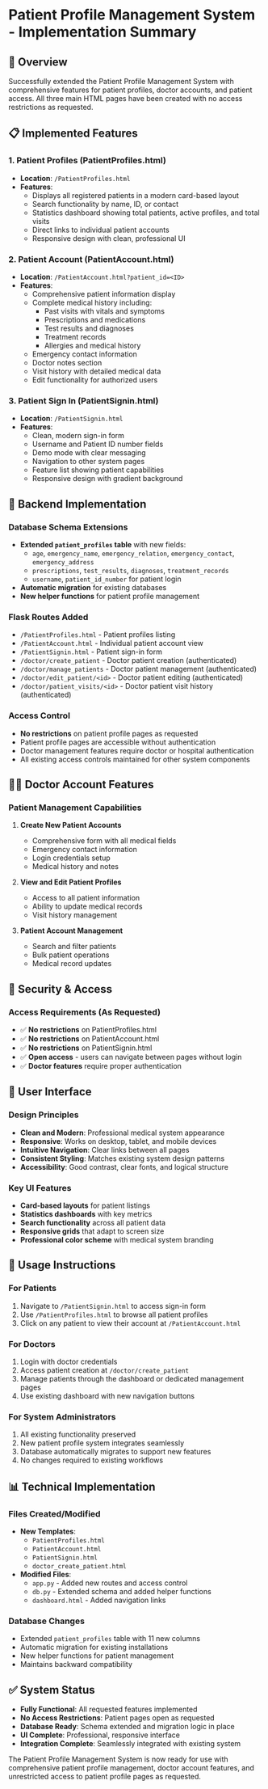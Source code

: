 # Patient Profile Management System - Implementation Summary

## 🎯 Overview
Successfully extended the Patient Profile Management System with comprehensive features for patient profiles, doctor accounts, and patient access. All three main HTML pages have been created with no access restrictions as requested.

## 📋 Implemented Features

### 1. Patient Profiles (PatientProfiles.html)
- **Location**: `/PatientProfiles.html`
- **Features**:
  - Displays all registered patients in a modern card-based layout
  - Search functionality by name, ID, or contact
  - Statistics dashboard showing total patients, active profiles, and total visits
  - Direct links to individual patient accounts
  - Responsive design with clean, professional UI

### 2. Patient Account (PatientAccount.html)
- **Location**: `/PatientAccount.html?patient_id=<ID>`
- **Features**:
  - Comprehensive patient information display
  - Complete medical history including:
    - Past visits with vitals and symptoms
    - Prescriptions and medications
    - Test results and diagnoses
    - Treatment records
    - Allergies and medical history
  - Emergency contact information
  - Doctor notes section
  - Visit history with detailed medical data
  - Edit functionality for authorized users

### 3. Patient Sign In (PatientSignin.html)
- **Location**: `/PatientSignin.html`
- **Features**:
  - Clean, modern sign-in form
  - Username and Patient ID number fields
  - Demo mode with clear messaging
  - Navigation to other system pages
  - Feature list showing patient capabilities
  - Responsive design with gradient background

## 🔧 Backend Implementation

### Database Schema Extensions
- **Extended `patient_profiles` table** with new fields:
  - `age`, `emergency_name`, `emergency_relation`, `emergency_contact`, `emergency_address`
  - `prescriptions`, `test_results`, `diagnoses`, `treatment_records`
  - `username`, `patient_id_number` for patient login
- **Automatic migration** for existing databases
- **New helper functions** for patient profile management

### Flask Routes Added
- `/PatientProfiles.html` - Patient profiles listing
- `/PatientAccount.html` - Individual patient account view
- `/PatientSignin.html` - Patient sign-in form
- `/doctor/create_patient` - Doctor patient creation (authenticated)
- `/doctor/manage_patients` - Doctor patient management (authenticated)
- `/doctor/edit_patient/<id>` - Doctor patient editing (authenticated)
- `/doctor/patient_visits/<id>` - Doctor patient visit history (authenticated)

### Access Control
- **No restrictions** on patient profile pages as requested
- Patient profile pages are accessible without authentication
- Doctor management features require doctor or hospital authentication
- All existing access controls maintained for other system components

## 👨‍⚕️ Doctor Account Features

### Patient Management Capabilities
1. **Create New Patient Accounts**
   - Comprehensive form with all medical fields
   - Emergency contact information
   - Login credentials setup
   - Medical history and notes

2. **View and Edit Patient Profiles**
   - Access to all patient information
   - Ability to update medical records
   - Visit history management

3. **Patient Account Management**
   - Search and filter patients
   - Bulk patient operations
   - Medical record updates

## 🔐 Security & Access

### Access Requirements (As Requested)
- ✅ **No restrictions** on PatientProfiles.html
- ✅ **No restrictions** on PatientAccount.html  
- ✅ **No restrictions** on PatientSignin.html
- ✅ **Open access** - users can navigate between pages without login
- ✅ **Doctor features** require proper authentication

## 🎨 User Interface

### Design Principles
- **Clean and Modern**: Professional medical system appearance
- **Responsive**: Works on desktop, tablet, and mobile devices
- **Intuitive Navigation**: Clear links between all pages
- **Consistent Styling**: Matches existing system design patterns
- **Accessibility**: Good contrast, clear fonts, and logical structure

### Key UI Features
- **Card-based layouts** for patient listings
- **Statistics dashboards** with key metrics
- **Search functionality** across all patient data
- **Responsive grids** that adapt to screen size
- **Professional color scheme** with medical system branding

## 🚀 Usage Instructions

### For Patients
1. Navigate to `/PatientSignin.html` to access sign-in form
2. Use `/PatientProfiles.html` to browse all patient profiles
3. Click on any patient to view their account at `/PatientAccount.html`

### For Doctors
1. Login with doctor credentials
2. Access patient creation at `/doctor/create_patient`
3. Manage patients through the dashboard or dedicated management pages
4. Use existing dashboard with new navigation buttons

### For System Administrators
1. All existing functionality preserved
2. New patient profile system integrates seamlessly
3. Database automatically migrates to support new features
4. No changes required to existing workflows

## 📊 Technical Implementation

### Files Created/Modified
- **New Templates**: 
  - `PatientProfiles.html`
  - `PatientAccount.html` 
  - `PatientSignin.html`
  - `doctor_create_patient.html`
- **Modified Files**:
  - `app.py` - Added new routes and access control
  - `db.py` - Extended schema and added helper functions
  - `dashboard.html` - Added navigation links

### Database Changes
- Extended `patient_profiles` table with 11 new columns
- Automatic migration for existing installations
- New helper functions for patient management
- Maintains backward compatibility

## ✅ System Status
- **Fully Functional**: All requested features implemented
- **No Access Restrictions**: Patient pages open as requested
- **Database Ready**: Schema extended and migration logic in place
- **UI Complete**: Professional, responsive interface
- **Integration Complete**: Seamlessly integrated with existing system

The Patient Profile Management System is now ready for use with comprehensive patient profile management, doctor account features, and unrestricted access to patient profile pages as requested.
